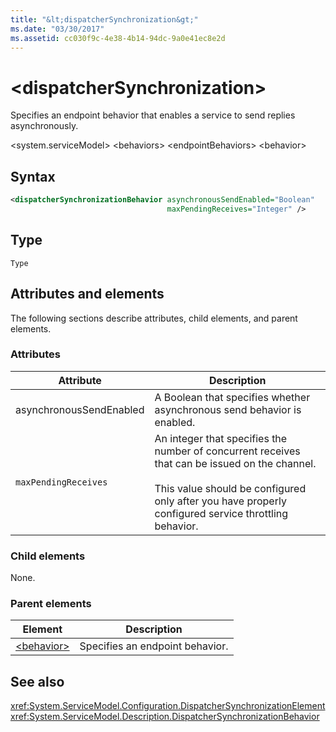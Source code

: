 ```yaml
---
title: "&lt;dispatcherSynchronization&gt;"
ms.date: "03/30/2017"
ms.assetid: cc030f9c-4e38-4b14-94dc-9a0e41ec8e2d
---
```

# &lt;dispatcherSynchronization&gt;

Specifies an endpoint behavior that enables a service to send replies asynchronously.

\<system.serviceModel>
\<behaviors>
\<endpointBehaviors>
\<behavior>

## Syntax

```xml
<dispatcherSynchronizationBehavior asynchronousSendEnabled="Boolean" 
                                   maxPendingReceives="Integer" />
```

## Type

`Type`

## Attributes and elements

The following sections describe attributes, child elements, and parent elements.

### Attributes


| Attribute               | Description       |
| ----------------------- | ----------------- |
| asynchronousSendEnabled | A Boolean that specifies whether asynchronous send behavior is enabled. |
| `maxPendingReceives`    | An integer that specifies the number of concurrent receives that can be issued on the channel.<br /><br /> This value should be configured only after you have properly configured service throttling behavior. |

### Child elements

None.

### Parent elements


| Element | Description |  
| ------- | ----------- |  
| [\<behavior>](../../../../../docs/framework/configure-apps/file-schema/wcf/behavior-of-endpointbehaviors.md)|Specifies an endpoint behavior. |

## See also

 <xref:System.ServiceModel.Configuration.DispatcherSynchronizationElement>
 <xref:System.ServiceModel.Description.DispatcherSynchronizationBehavior>

